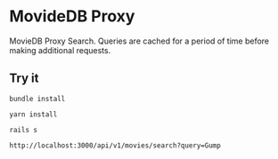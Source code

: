 # MovideDB Proxy

MovieDB Proxy Search. Queries are cached for a period of time before making additional requests.

## Try it
```
bundle install

yarn install

rails s

http://localhost:3000/api/v1/movies/search?query=Gump
```
